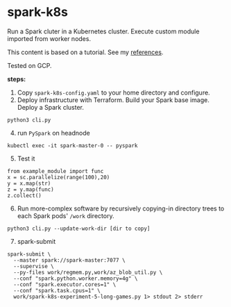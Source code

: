 # spark-k8s

Run a Spark cluter in a Kubernetes cluster. Execute custom module imported from worker nodes. 

This content is based on a tutorial. See my [references](#references).

Tested on GCP. 

**steps:**
1. Copy `spark-k8s-config.yaml` to your home directory and configure.
2. Deploy infrastructure with Terraform. Build your Spark base image. Deploy a Spark cluster.
```
python3 cli.py 
```
4. run `PySpark` on headnode 
```
kubectl exec -it spark-master-0 -- pyspark 
```
5. Test it
```
from example_module import func 
x = sc.parallelize(range(100),20)
y = x.map(str) 
z = y.map(func)
z.collect()
```
6. Run more-complex software by recursively copying-in directory trees to each Spark pods' `/work` directory.
```
python3 cli.py --update-work-dir [dir to copy]
```
7. spark-submit
```
spark-submit \
  --master spark://spark-master:7077 \
  --supervise \
  --py-files work/regmem.py,work/az_blob_util.py \
  --conf "spark.python.worker.memory=4g" \
  --conf "spark.executor.cores=1" \
  --conf "spark.task.cpus=1" \
  work/spark-k8s-experiment-5-long-games.py 1> stdout 2> stderr
```
